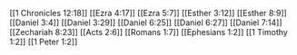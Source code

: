 [[1 Chronicles 12:18]]
[[Ezra 4:17]]
[[Ezra 5:7]]
[[Esther 3:12]]
[[Esther 8:9]]
[[Daniel 3:4]]
[[Daniel 3:29]]
[[Daniel 6:25]]
[[Daniel 6:27]]
[[Daniel 7:14]]
[[Zechariah 8:23]]
[[Acts 2:6]]
[[Romans 1:7]]
[[Ephesians 1:2]]
[[1 Timothy 1:2]]
[[1 Peter 1:2]]
